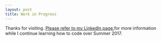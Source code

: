 ```yaml
---
layout: post
title: Work in Progress
---
```


Thanks for visiting. [Please refer to my LinkedIn page.](linkedin.com/in/leppekja "LinkedIn Page")for more information while I continue learning how to code over Summer 2017. 
